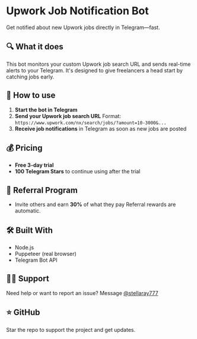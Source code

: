 

# Upwork Job Notification Bot

Get notified about new Upwork jobs directly in Telegram—fast.

## 🔍 What it does

This bot monitors your custom Upwork job search URL and sends real-time alerts to your Telegram. It's designed to give freelancers a head start by catching jobs early.

## 🚀 How to use

1. **Start the bot in Telegram**
2. **Send your Upwork job search URL**
   Format:
   `https://www.upwork.com/nx/search/jobs/?amount=10-3000&...`
3. **Receive job notifications** in Telegram as soon as new jobs are posted

## 💰 Pricing

* **Free 3-day trial**
* **100 Telegram Stars** to continue using after the trial

## 💸 Referral Program

* Invite others and earn **30%** of what they pay
  Referral rewards are automatic.

## 🛠️ Built With

* Node.js
* Puppeteer (real browser)
* Telegram Bot API

## 🧑‍💻 Support

Need help or want to report an issue?
Message [@stellaray777](https://t.me/stellaray777)

## ⭐ GitHub

Star the repo to support the project and get updates.


